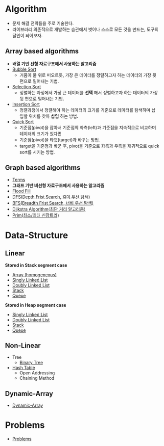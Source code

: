 # Algorithm
- 문제 해결 전략들을 주로 기술한다.
- 라이브러리 의존적으로 개발하는 습관에서 벗어나 스스로 모든 것을 만드는, 도구의 달인이 되어보자.

## Array based algorithms
- **배열 기반 선형 자료구조에서 사용하는 알고리즘**
- [Bubble Sort](https://github.com/csyouk/algorithm_datastructure/blob/master/Sorting-Algorithms/BubbleSort.md)
  - 거품이 물 위로 떠오르듯, 가장 큰 데이터를 정렬하고자 하는 데이터의 가장 뒷 편으로 밀어내는 기법.
- [Selection Sort](https://github.com/csyouk/algorithm_datastructure/blob/master/Sorting-Algorithms/SelectionSort.md)
  - 정렬하는 과정에서 가장 큰 데이터를 **선택** 해서 정렬하고자 하는 데이터의 가장 뒷 편으로 밀어내는 기법.
- [Insertion Sort](https://github.com/csyouk/algorithm_datastructure/blob/master/Sorting-Algorithms/InsertionSort.md)
  - 정렬과정에서 정렬해야 하는 데이터의 크기를 기준으로 데이터를 탐색하며 삽입할 위치를 찾아 **삽입** 하는 방법.
- [Quick Sort](https://github.com/csyouk/algorithm_datastructure/blob/master/Sorting-Algorithms/QuickSort.md)
  - 기준점(pivot)을 잡아서 기준점의 좌측(left)과 기준점을 지속적으로 비교하며 데이터의 크기가 있다면
  - 기준점(pivot)을 타겟(target)과 바꾸는 방법.
  - target을 기준점과 바꾼 후, pivot을 기준으로 좌측과 우측을 재귀적으로 quick sort를 시키는 방법.


## Graph based algorithms
- [Terms](https://github.com/csyouk/algorithm_datastructure/blob/master/Graph-Base/Terms.md)
- **그래프 기반 비선형 자료구조에서 사용하는 알고리즘**
- [Flood Fill](https://github.com/csyouk/algorithm_datastructure/blob/master/Techinic/FloodFill.md)
- [DFS(Depth Frist Search, 깊이 우선 탐색)](https://github.com/csyouk/algorithm_datastructure/blob/master/Techinic/DFS.md)
- [BFS(Breadth Frist Search, 너비 우선 탐색)](https://github.com/csyouk/algorithm_datastructure/blob/master/Techinic/BFS.md)
- [Dijkstra Algorithm(최단 거리 알고리즘)](https://github.com/csyouk/algorithm_datastructure/blob/master/Techinic/Dijkstra.md)
- [Prim(최소/최대 신장트리)](https://github.com/csyouk/algorithm_datastructure/blob/master/Techinic/Prim.md)

# Data-Structure

## Linear
**Stored in Stack segment case**   
- [Array (homogeneous)](https://github.com/csyouk/algorithm_datastructure/blob/master/Data-Structure/Linear/Array.md)
- [Singly Linked List](https://github.com/csyouk/algorithm_datastructure/blob/master/Data-Structure/Linear/Stack-Segment/SinglyLinkedList.md)
- [Doubly Linked List](https://github.com/csyouk/algorithm_datastructure/blob/master/Data-Structure/Linear/Stack-Segment/DoublyLinkedList.md)
- [Stack](https://github.com/csyouk/algorithm_datastructure/blob/master/Data-Structure/Linear/Stack-Segment/Stack.md)
- [Queue](https://github.com/csyouk/algorithm_datastructure/blob/master/Data-Structure/Linear/Stack-Segment/Queue.md)

**Stored in Heap segment case**
- [Singly Linked List](https://github.com/csyouk/algorithm_datastructure/blob/master/Data-Structure/Linear/Heap-Segment/SinglyLinkedList.md)
- [Doubly Linked List](https://github.com/csyouk/algorithm_datastructure/blob/master/Data-Structure/Linear/Heap-Segment/DoublyLinkedList.md)
- [Stack](https://github.com/csyouk/algorithm_datastructure/blob/master/Data-Structure/Linear/Heap-Segment/Stack.md)
- [Queue](https://github.com/csyouk/algorithm_datastructure/blob/master/Data-Structure/Linear/Heap-Segment/Queue.md)

## Non-Linear
- Tree
  - [Binary Tree](https://github.com/csyouk/algorithm_datastructure/blob/master/Data-Structure/Non-Linear/BinaryTree.md)
- [Hash Table](https://github.com/csyouk/algorithm_datastructure/blob/master/Data-Structure/Non-Linear/HashTable.md)
  - Open Addressing
  - Chaining Method

## Dynamic-Array
- [Dynamic-Array](./Data-Structure/Dynamic-Array/dynamic-array.md)

# Problems
- [Problems](./Problems/Problems.md)

